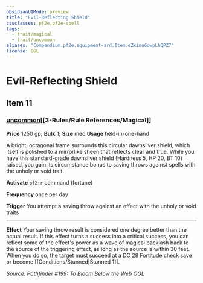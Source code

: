 ```yaml
---
obsidianUIMode: preview
title: "Evil-Reflecting Shield"
cssclasses: pf2e,pf2e-spell
tags:
  - trait/magical
  - trait/uncommon
aliases: "Compendium.pf2e.equipment-srd.Item.eZximo6owpLhQPZ7"
license: OGL
---
```

# Evil-Reflecting Shield
## Item 11
### [uncommon](uncommon.md "Uncommon Rarity Trait")[[3-Rules/Rule References/Magical]]


**Price** 1250 gp; 
**Bulk** 1; **Size** med
**Usage** held-in-one-hand

A bright, octagonal frame surrounds this circular dawnsilver shield, which itself is polished to a mirrorlike sheen that reflects clear and true. While you have this standard-grade dawnsilver shield (Hardness 5, HP 20, BT 10) raised, you gain its circumstance bonus to saving throws against spells with the unholy or void trait.

**Activate** `pf2:r` command (fortune)

**Frequency** once per day

**Trigger** You attempt a saving throw against an effect with the unholy or void traits

* * *

**Effect** Your saving throw result is considered one degree better than the actual result. If this effect turns a success into a critical success, you can reflect some of the effect's power as a wave of magical backlash back to the source of the triggering effect, as long as the source is within 30 feet. When you do so, the target must succeed at a DC 28 Fortitude check save or become [[Conditions/Stunned|Stunned 1]].

*Source: Pathfinder #199: To Bloom Below the Web*
*OGL*